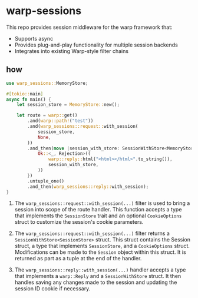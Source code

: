 # warp-sessions
This repo provides session middleware for the warp framework that:
- Supports async
- Provides plug-and-play functionality for multiple session backends
- Integrates into existing Warp-style filter chains

## how
```rust
use warp_sessions::MemoryStore;

#[tokio::main]
async fn main() {
	let session_store = MemoryStore::new();

	let route = warp::get()
		.and(warp::path!("test"))
		.and(warp_sessions::request::with_session(                                      // 1.
			session_store,
			None,
		))
		.and_then(move |session_with_store: SessionWithStore<MemoryStore>| async move { // 2.
			Ok::<_, Rejection>((
				warp::reply::html("<html></html>".to_string()),
				session_with_store,
			))
		})
		.untuple_one()
		.and_then(warp_sessions::reply::with_session);                                  // 3.
}
```

1. The `warp_sessions::request::with_session(...)` filter is used to bring a session
   into scope of the route handler. This function accepts a type that implements the
   `SessionStore` trait and an optional `CookieOptions` struct to customize the session's
   cookie parameters.
   
2. The `warp_sessions::request::with_session(...)` filter returns a `SessionWithStore<SessionStore>`
   struct. This struct contains the Session struct, a type that implements `SessionStore`, and a
   `CookieOptions` struct. Modifications can be made to the `Session` object within this struct.
   It is returned as part as a tuple at the end of the handler.
   
3. The `warp_sessions::reply::with_session(...)` handler accepts a type that implements a
   `warp::Reply` and a `SessionWithStore` struct. It then handles saving any changes made
   to the session and updating the session ID cookie if necessary.
